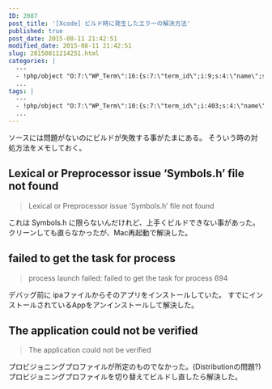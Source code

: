 ```yaml
---
ID: 2087
post_title: '[Xcode] ビルド時に発生したエラーの解決方法'
published: true
post_date: 2015-08-11 21:42:51
modified_date: 2015-08-11 21:42:51
slug: 20150811214251.html
categories: |
  ---
  - !php/object "O:7:\"WP_Term\":16:{s:7:\"term_id\";i:9;s:4:\"name\";s:18:\"\u30BD\u30D5\u30C8\u30A6\u30A7\u30A2\";s:4:\"slug\";s:8:\"software\";s:10:\"term_group\";i:0;s:16:\"term_taxonomy_id\";i:9;s:8:\"taxonomy\";s:8:\"category\";s:11:\"description\";s:0:\"\";s:6:\"parent\";i:0;s:5:\"count\";i:47;s:6:\"filter\";s:3:\"raw\";s:6:\"cat_ID\";i:9;s:14:\"category_count\";i:47;s:20:\"category_description\";s:0:\"\";s:8:\"cat_name\";s:18:\"\u30BD\u30D5\u30C8\u30A6\u30A7\u30A2\";s:17:\"category_nicename\";s:8:\"software\";s:15:\"category_parent\";i:0;}"
  ...
tags: |
  ---
  - !php/object "O:7:\"WP_Term\":10:{s:7:\"term_id\";i:403;s:4:\"name\";s:5:\"Xcode\";s:4:\"slug\";s:5:\"xcode\";s:10:\"term_group\";i:0;s:16:\"term_taxonomy_id\";i:421;s:8:\"taxonomy\";s:8:\"post_tag\";s:11:\"description\";s:0:\"\";s:6:\"parent\";i:0;s:5:\"count\";i:4;s:6:\"filter\";s:3:\"raw\";}"
  ...
---
```

ソースには問題がないのにビルドが失敗する事がたまにある。
そういう時の対処方法をメモしておく。
<!--more-->
<h2>Lexical or Preprocessor issue ‘Symbols.h’ file not found</h2>
<blockquote>
  Lexical or Preprocessor issue ‘Symbols.h’ file not found
</blockquote>
これは Symbols.h に限らないんだけれど、上手くビルドできない事があった。
クリーンしても直らなかったが、Mac再起動で解決した。

<h2>failed to get the task for process</h2>
<blockquote>
  process launch failed: failed to get the task for process 694
</blockquote>
デバッグ前に ipaファイルからそのアプリをインストールしていた。
すでにインストールされているAppをアンインストールして解決した。

<h2>The application could not be verified</h2>
<blockquote>
  The application could not be verified
</blockquote>

プロビジョニングプロファイルが所定のものでなかった。(Distributionの問題?)
プロビジョニングプロファイルを切り替えてビルドし直したら解決した。